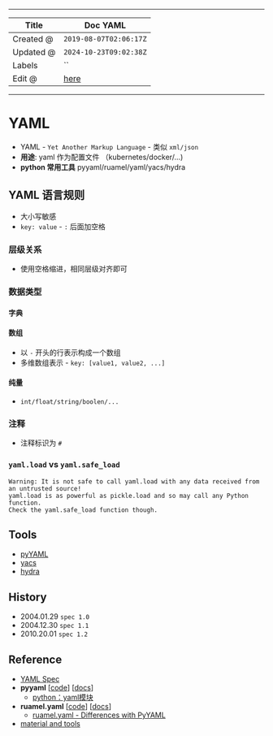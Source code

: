 -----

| Title     | Doc YAML                                             |
| --------- | ---------------------------------------------------- |
| Created @ | `2019-08-07T02:06:17Z`                               |
| Updated @ | `2024-10-23T09:02:38Z`                               |
| Labels    | \`\`                                                 |
| Edit @    | [here](https://github.com/junxnone/xwiki/issues/140) |

-----

# YAML

  - YAML - `Yet Another Markup Language` - 类似 `xml/json`
  - **用途**: yaml 作为配置文件 （kubernetes/docker/...)
  - **python 常用工具** pyyaml/ruamel/yaml/yacs/hydra

## YAML 语言规则

  - 大小写敏感
  - `key: value` - `:` 后面加空格

### 层级关系

  - 使用空格缩进，相同层级对齐即可

### 数据类型

#### 字典

#### 数组

  - 以 `-` 开头的行表示构成一个数组
  - 多维数组表示 - `key: [value1, value2, ...]`

#### 纯量

  - `int/float/string/boolen/...`

### 注释

  - 注释标识为 `#`

### `yaml.load` vs `yaml.safe_load`

    Warning: It is not safe to call yaml.load with any data received from an untrusted source!
    yaml.load is as powerful as pickle.load and so may call any Python function. 
    Check the yaml.safe_load function though.

## Tools

  - [pyYAML](https://github.com/yaml/pyyaml)
  - [yacs](https://github.com/rbgirshick/yacs/tree/master)
  - [hydra](https://github.com/facebookresearch/hydra)

## History

  - 2004.01.29 `spec 1.0`
  - 2004.12.30 `spec 1.1`
  - 2010.20.01 `spec 1.2`

## Reference

  - [YAML Spec](https://yaml.org/spec/)
  - **pyyaml** \[[code](https://github.com/yaml/pyyaml)\]
    \[[docs](https://pyyaml.org/wiki/PyYAMLDocumentation)\]
      - [python：yaml模块](https://www.jianshu.com/p/eaa1bf01b3a6)
  - **ruamel.yaml**
    \[[code](https://sourceforge.net/p/ruamel-yaml/code/ci/default/tree/)\]
    \[[docs](https://yaml.readthedocs.io/en/latest/)\]
      - [ruamel.yaml - Differences with
        PyYAML](https://yaml.readthedocs.io/en/latest/pyyaml.html)
  - [material and tools](https://yaml.org/)
